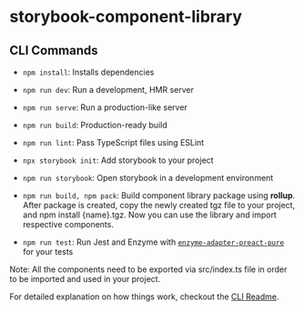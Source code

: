 # storybook-component-library

## CLI Commands
*   `npm install`: Installs dependencies

*   `npm run dev`: Run a development, HMR server

*   `npm run serve`: Run a production-like server

*   `npm run build`: Production-ready build

*   `npm run lint`: Pass TypeScript files using ESLint

*   `npx storybook init`: Add storybook to your project

*   `npm run storybook`: Open storybook in a development environment

*   `npm run build, npm pack`: Build component library package using **rollup**. After package is created, copy the newly created tgz file to your project, and npm install {name}.tgz. Now you can use the library and import respective components.

*   `npm run test`: Run Jest and Enzyme with
    [`enzyme-adapter-preact-pure`](https://github.com/preactjs/enzyme-adapter-preact-pure) for
    your tests


Note: All the components need to be exported via src/index.ts file in order to be imported and used in your project.

For detailed explanation on how things work, checkout the [CLI Readme](https://github.com/developit/preact-cli/blob/master/README.md).
